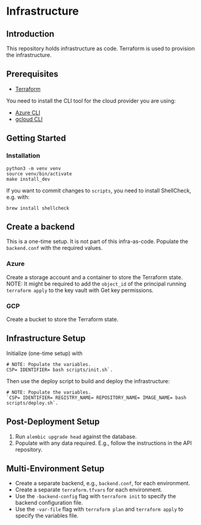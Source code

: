 # Infrastructure

## Introduction

This repository holds infrastructure as code.
Terraform is used to provision the infrastructure.

## Prerequisites

- [Terraform](https://learn.hashicorp.com/tutorials/terraform/install-cli)

You need to install the CLI tool for the cloud provider you are using:

- [Azure CLI](https://docs.microsoft.com/en-us/cli/azure/install-azure-cli)
- [gcloud CLI](https://cloud.google.com/sdk/docs/install)

## Getting Started

### Installation

```shell
python3 -m venv venv
source venv/bin/activate
make install_dev
```

If you want to commit changes to `scripts`,
you need to install ShellCheck, e.g. with:

```shell
brew install shellcheck
```

## Create a backend

This is a one-time setup. It is not part of this infra-as-code.
Populate the `backend.conf` with the required values.

### Azure

Create a storage account and a container to store the Terraform state.
NOTE: It might be required to add the `object_id` of the principal running `terraform apply` to the key vault with Get key permissions.

### GCP

Create a bucket to store the Terraform state.

## Infrastructure Setup

Initialize (one-time setup) with

```shell
# NOTE: Populate the variables.
CSP= IDENTIFIER= bash scripts/init.sh`.
```

Then use the deploy script to build and deploy the infrastructure:

```shell
# NOTE: Populate the variables.
`CSP= IDENTIFIER= REGISTRY_NAME= REPOSITORY_NAME= IMAGE_NAME= bash scripts/deploy.sh`.
```

## Post-Deployment Setup

1. Run `alembic upgrade head` against the database.
1. Populate with any data required. E.g., follow the instructions in the API repository.

## Multi-Environment Setup

- Create a separate backend, e.g., `backend.conf`, for each environment.
- Create a separate `terraform.tfvars` for each environment.
- Use the `-backend-config` flag with `terraform init` to specify the backend configuration file.
- Use the `-var-file` flag with `terraform plan` and `terraform apply` to specify the variables file.
